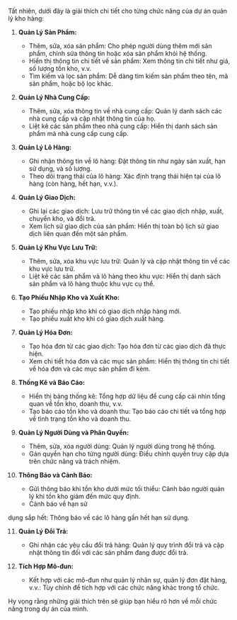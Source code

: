 Tất nhiên, dưới đây là giải thích chi tiết cho từng chức năng của dự án quản lý kho hàng:

1. **Quản Lý Sản Phẩm:**
   - Thêm, sửa, xóa sản phẩm: Cho phép người dùng thêm mới sản phẩm, chỉnh sửa thông tin hoặc xóa sản phẩm khỏi hệ thống.
   - Hiển thị thông tin chi tiết về sản phẩm: Xem thông tin chi tiết như giá, số lượng tồn kho, v.v.
   - Tìm kiếm và lọc sản phẩm: Dễ dàng tìm kiếm sản phẩm theo tên, mã sản phẩm, hoặc bộ lọc khác.

2. **Quản Lý Nhà Cung Cấp:**
   - Thêm, sửa, xóa thông tin về nhà cung cấp: Quản lý danh sách các nhà cung cấp và cập nhật thông tin của họ.
   - Liệt kê các sản phẩm theo nhà cung cấp: Hiển thị danh sách sản phẩm mà nhà cung cấp cung cấp.

3. **Quản Lý Lô Hàng:**
   - Ghi nhận thông tin về lô hàng: Đặt thông tin như ngày sản xuất, hạn sử dụng, và số lượng.
   - Theo dõi trạng thái của lô hàng: Xác định trạng thái hiện tại của lô hàng (còn hàng, hết hạn, v.v.).

4. **Quản Lý Giao Dịch:**
   - Ghi lại các giao dịch: Lưu trữ thông tin về các giao dịch nhập, xuất, chuyển kho, và đổi trả.
   - Xem lịch sử giao dịch của sản phẩm: Hiển thị toàn bộ lịch sử giao dịch liên quan đến một sản phẩm.

5. **Quản Lý Khu Vực Lưu Trữ:**
   - Thêm, sửa, xóa khu vực lưu trữ: Quản lý và cập nhật thông tin về các khu vực lưu trữ.
   - Liệt kê các sản phẩm và lô hàng theo khu vực: Hiển thị danh sách sản phẩm và lô hàng thuộc khu vực cụ thể.

6. **Tạo Phiếu Nhập Kho và Xuất Kho:**
   - Tạo phiếu nhập kho khi có giao dịch nhập hàng mới.
   - Tạo phiếu xuất kho khi có giao dịch xuất hàng.

7. **Quản Lý Hóa Đơn:**
   - Tạo hóa đơn từ các giao dịch: Tạo hóa đơn từ các giao dịch đã thực hiện.
   - Xem chi tiết hóa đơn và các mục sản phẩm: Hiển thị thông tin chi tiết về hóa đơn và các mục sản phẩm đi kèm.

8. **Thống Kê và Báo Cáo:**
   - Hiển thị bảng thống kê: Tổng hợp dữ liệu để cung cấp cái nhìn tổng quan về tồn kho, doanh thu, v.v.
   - Tạo báo cáo tồn kho và doanh thu: Tạo báo cáo chi tiết và tổng hợp về tình trạng tồn kho và doanh thu.

9. **Quản Lý Người Dùng và Phân Quyền:**
   - Thêm, sửa, xóa người dùng: Quản lý người dùng trong hệ thống.
   - Gán quyền hạn cho từng người dùng: Điều chỉnh quyền truy cập dựa trên chức năng và trách nhiệm.

10. **Thông Báo và Cảnh Báo:**
    - Gửi thông báo khi tồn kho dưới mức tối thiểu: Cảnh báo người quản lý khi tồn kho giảm đến mức quy định.
    - Cảnh báo về hạn sử

 dụng sắp hết: Thông báo về các lô hàng gần hết hạn sử dụng.

11. **Quản Lý Đổi Trả:**
    - Ghi nhận các yêu cầu đổi trả hàng: Quản lý quy trình đổi trả và cập nhật thông tin đối với các sản phẩm đang được đổi trả.

12. **Tích Hợp Mô-đun:**
    - Kết hợp với các mô-đun như quản lý nhân sự, quản lý đơn đặt hàng, v.v.: Tùy chỉnh để tích hợp với các chức năng khác trong tổ chức.

Hy vọng rằng những giải thích trên sẽ giúp bạn hiểu rõ hơn về mỗi chức năng trong dự án của mình.
